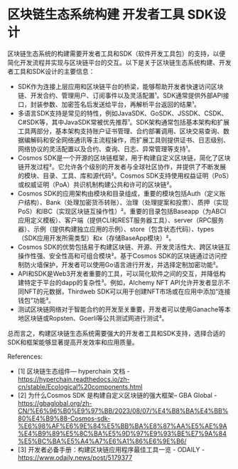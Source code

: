 # 区块链生态系统构建 开发者工具 SDK设计
区块链生态系统的构建需要开发者工具和SDK（软件开发工具包）的支持，以便简化开发流程并实现与区块链平台的交互。以下是关于区块链生态系统构建、开发者工具和SDK设计的主要信息：

*   SDK作为连接上层应用和区块链平台的桥梁，能够帮助开发者快速访问区块链、开发合约、管理用户、订阅事件以及灵活配置¹。SDK通常提供外部API接口，封装参数、加密签名后发送给平台，再解析平台返回的结果¹。
*   多语言SDK支持是常见的特性，例如JavaSDK、GoSDK、JSSDK、CSDK、C#SDK等，其中JavaSDK常被优先推荐¹。SDK架构通常包括基本架构和扩展工具两部分，基本架构支持账户证书管理、合约部署调用、区块交易查询、数据编解码和安全网络通讯等主流程操作，而扩展工具则提供证书、日志级别、网络协议的灵活配置以及合约、查询、日志、异常管理等支持¹。
*   Cosmos SDK是一个开源的区块链框架，用于构建自定义区块链，简化了区块链开发过程²。它允许各个级别的开发者与全球社区协作，并提供了不断发展的模块、目录、工具、库和源代码²。Cosmos SDK支持使用权益证明（PoS）或权威证明（PoA）共识机制构建公共和许可的区块链²。
*   Cosmos SDK的应用架构由模块和目录组成，重要的模块包括Auth（定义账户结构）、Bank（处理加密货币转账）、治理（处理提案和投票）、质押（实现PoS）和IBC（实现区块链互操作性）²。重要的目录包括Baseapp（为ABCI应用定义模板）、客户端（提供CLI和REST服务器工具）、server（RPC服务器）、示例（提供构建独立应用的示例）、store（包含状态代码）、types（SDK应用开发所需类型）和x（存储BaseApp模块）²。
*   Cosmos SDK的优势包括易于构建区块链、开源、开发灵活性大、跨区块链互操作性强、安全性高和可组合模块²。基于Cosmos SDK的区块链通过访问控制防火墙保护，开发者可以使用Go语言进行开发，并选择定制加密功能²。
*   API和SDK是Web3开发者重要的工具，可以简化软件之间的交互，并降低构建特定于平台的dapp的复杂性³。例如，Alchemy NFT API允许开发者显示不同NFT的元数据，Thirdweb SDK可以用于创建NFT市场或在应用中添加“连接钱包”功能³。
*   测试区块链网络对于智能合约的开发至关重要，开发者可以使用Ganache等本地区块链或Ropsten、Goerli等公共测试网进行测试³。

总而言之，构建区块链生态系统需要强大的开发者工具和SDK支持，选择合适的SDK和框架能够显著提高开发效率和应用质量。

References:

*   [1] 区块链生态组件— hyperchain 文档 - https://hyperchain.readthedocs.io/zh-cn/stable/Ecological%20components.html
*   [2] 为什么Cosmos SDK 是构建自定义区块链的强大框架– GBA Global - https://gbaglobal.org/zh-CN/%E6%96%B0%E9%97%BB/2023/08/07/%E4%B8%BA%E4%BB%80%E4%B9%88-Cosmos-sdk-%E6%98%AF%E6%9E%84%E5%BB%BA%E8%87%AA%E5%AE%9A%E4%B9%89%E5%8C%BA%E5%9D%97%E9%93%BE%E7%9A%84%E5%BC%BA%E5%A4%A7%E6%A1%86%E6%9E%B6/
*   [3] 开发者必备手册：构建区块链应用程序最佳工具一览 - ODAILY - https://www.odaily.news/post/5179377
